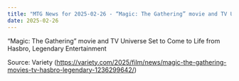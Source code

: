 ```yaml
---
title: "MTG News for 2025-02-26 - “Magic: The Gathering” movie and TV Universe Set t..."
date: 2025-02-26
---
```


“Magic: The Gathering” movie and TV Universe Set to Come to Life from Hasbro, Legendary Entertainment

Source: Variety (https://variety.com/2025/film/news/magic-the-gathering-movies-tv-hasbro-legendary-1236299642/)
